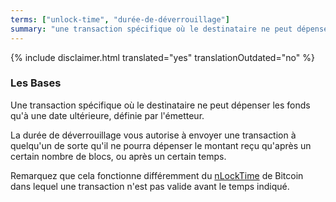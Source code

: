 ```yaml
---
terms: ["unlock-time", "durée-de-déverrouillage"]
summary: "une transaction spécifique où le destinataire ne peut dépenser les fonds qu'à une date ultérieure, définie par l'émetteur"
---
```


{% include disclaimer.html translated="yes" translationOutdated="no" %}
### Les Bases

Une transaction spécifique où le destinataire ne peut dépenser les fonds qu'à une date ultérieure, définie par l'émetteur.

La durée de déverrouillage vous autorise à envoyer une transaction à quelqu'un de sorte qu'il ne pourra dépenser le montant reçu qu'après un certain nombre de blocs, ou après un certain temps.

Remarquez que cela fonctionne différemment du [nLockTime](https://en.bitcoin.it/wiki/NLockTime) de Bitcoin dans lequel une transaction n'est pas valide avant le temps indiqué.
